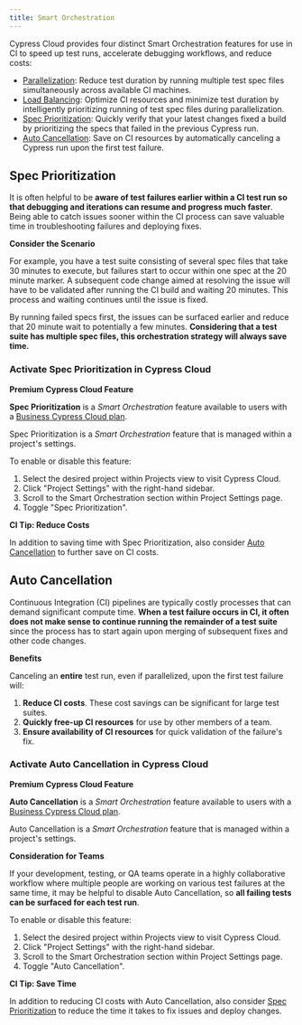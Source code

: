```yaml
---
title: Smart Orchestration
---
```


Cypress Cloud provides four distinct Smart Orchestration features for use in CI
to speed up test runs, accelerate debugging workflows, and reduce costs:

- [Parallelization](/guides/guides/parallelization): Reduce test duration by
  running multiple test spec files simultaneously across available CI machines.
- [Load Balancing](/guides/guides/parallelization#Balance-strategy): Optimize CI
  resources and minimize test duration by intelligently prioritizing running of
  test spec files during parallelization.
- [Spec Prioritization](#Spec-Prioritization): Quickly verify that your latest
  changes fixed a build by prioritizing the specs that failed in the previous
  Cypress run.
- [Auto Cancellation](#Cancel-test-run-when-a-test-fails): Save on CI resources
  by automatically canceling a Cypress run upon the first test failure.

## Spec Prioritization

It is often helpful to be **aware of test failures earlier within a CI test run
so that debugging and iterations can resume and progress much faster**. Being
able to catch issues sooner within the CI process can save valuable time in
troubleshooting failures and deploying fixes.

<Alert type="info">

<strong class="alert-header"><Icon name="graduation-cap"></Icon> Consider the
Scenario</strong>

For example, you have a test suite consisting of several spec files that take 30
minutes to execute, but failures start to occur within one spec at the 20 minute
marker. A subsequent code change aimed at resolving the issue will have to be
validated after running the CI build and waiting 20 minutes. This process and
waiting continues until the issue is fixed.

By running failed specs first, the issues can be surfaced earlier and reduce
that 20 minute wait to potentially a few minutes. **Considering that a test
suite has multiple spec files, this orchestration strategy will always save
time.**

</Alert>

### Activate Spec Prioritization in Cypress Cloud

<Alert type="success">

<strong class="alert-header"><Icon name="star"></Icon> Premium Cypress Cloud
Feature</strong>

**Spec Prioritization** is a _Smart Orchestration_ feature available to users
with a [Business Cypress Cloud plan](https://cypress.io/pricing).

</Alert>

Spec Prioritization is a _Smart Orchestration_ feature that is managed within a
project's settings.

To enable or disable this feature:

1. Select the desired project within Projects view to visit Cypress Cloud.
2. Click "Project Settings" with the right-hand sidebar.
3. Scroll to the Smart Orchestration section within Project Settings page.
4. Toggle "Spec Prioritization".

<DocsImage src="/img/guides/smart-orchestration/enable-run-failed-specs-first.png" alt="Enable running of failed specs first"></DocsImage>

<Alert type="bolt">

<strong class="alert-header">CI Tip: Reduce Costs</strong>

In addition to saving time with Spec Prioritization, also consider
[Auto Cancellation](#Auto-Cancellation) to further save on CI costs.

</Alert>

## Auto Cancellation

Continuous Integration (CI) pipelines are typically costly processes that can
demand significant compute time. **When a test failure occurs in CI, it often
does not make sense to continue running the remainder of a test suite** since
the process has to start again upon merging of subsequent fixes and other code
changes.

<Alert type="success">

<strong class="alert-header"><Icon name="check"></Icon> Benefits</strong>

Canceling an **entire** test run, even if parallelized, upon the first test
failure will:

1. **Reduce CI costs**. These cost savings can be significant for large test
   suites.
2. **Quickly free-up CI resources** for use by other members of a team.
3. **Ensure availability of CI resources** for quick validation of the failure's
   fix.

</Alert>

### Activate Auto Cancellation in Cypress Cloud

<Alert type="success">

<strong class="alert-header"><Icon name="star"></Icon> Premium Cypress Cloud
Feature</strong>

**Auto Cancellation** is a _Smart Orchestration_ feature available to users with
a [Business Cypress Cloud plan](https://cypress.io/pricing).

</Alert>

Auto Cancellation is a _Smart Orchestration_ feature that is managed within a
project's settings.

<Alert type="info">

<strong class="alert-header">Consideration for Teams</strong>

If your development, testing, or QA teams operate in a highly collaborative
workflow where multiple people are working on various test failures at the same
time, it may be helpful to disable Auto Cancellation, so **all failing tests can
be surfaced for each test run**.

</Alert>

To enable or disable this feature:

1. Select the desired project within Projects view to visit Cypress Cloud.
2. Click "Project Settings" with the right-hand sidebar.
3. Scroll to the Smart Orchestration section within Project Settings page.
4. Toggle "Auto Cancellation".

<DocsImage src="/img/guides/smart-orchestration/enable-cancel-run.png" alt="Enable cancellation of test runs upon first failure"></DocsImage>

<Alert type="bolt">

<strong class="alert-header">CI Tip: Save Time</strong>

In addition to reducing CI costs with Auto Cancellation, also consider
[Spec Prioritization](#Spec-Prioritization) to reduce the time it takes to fix
issues and deploy changes.

</Alert>
